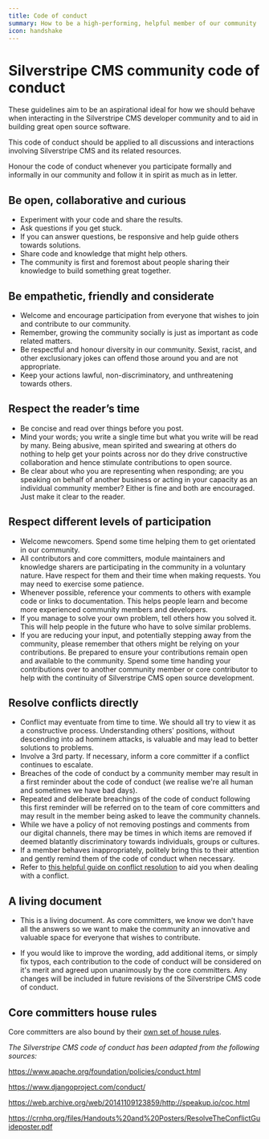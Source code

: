 ```yaml
---
title: Code of conduct
summary: How to be a high-performing, helpful member of our community
icon: handshake
---
```

# Silverstripe CMS community code of conduct

These guidelines aim to be an aspirational ideal for how we should behave when interacting in the Silverstripe CMS developer community and to aid in building great open source software.

This code of conduct should be applied to all discussions and interactions involving Silverstripe CMS and its related resources.

Honour the code of conduct whenever you participate formally and informally in our community and follow it in spirit as much as in letter.

## **Be open, collaborative and curious**

- Experiment with your code and share the results.
- Ask questions if you get stuck.
- If you can answer questions, be responsive and help guide others towards solutions.
- Share code and knowledge that might help others.
- The community is first and foremost about people sharing their knowledge to build something great together.

## Be empathetic, friendly and considerate

- Welcome and encourage participation from everyone that wishes to join and contribute to our community.
- Remember, growing the community socially is just as important as code related matters.
- Be respectful and honour diversity in our community. Sexist, racist, and other exclusionary jokes can offend those around you and are not appropriate.
- Keep your actions lawful, non-discriminatory, and unthreatening towards others.

## Respect the reader’s time

- Be concise and read over things before you post.
- Mind your words; you write a single time but what you write will be read by many. Being abusive, mean spirited and swearing at others do nothing to help get your points across nor do they drive constructive collaboration and hence stimulate contributions to open source.
- Be clear about who you are representing when responding; are you speaking on behalf of another business or acting in your capacity as an individual community member? Either is fine and both are encouraged. Just make it clear to the reader.

## Respect different levels of participation

- Welcome newcomers. Spend some time helping them to get orientated in our community.
- All contributors and core committers, module maintainers and knowledge sharers are participating in the community in a voluntary nature. Have respect for them and their time when making requests. You may need to exercise some patience.
- Whenever possible, reference your comments to others with example code or links to documentation. This helps people learn and become more experienced community members and developers.
- If you manage to solve your own problem, tell others how you solved it. This will help people in the future who have to solve similar problems.
- If you are reducing your input, and potentially stepping away from the community, please remember that others might be relying on your contributions. Be prepared to ensure your contributions remain open and available to the community. Spend some time handing your contributions over to another community member or core contributor to help with the continuity of Silverstripe CMS open source development.

## Resolve conflicts directly

- Conflict may eventuate from time to time. We should all try to view it as a constructive process. Understanding others' positions, without descending into ad hominem attacks, is valuable and may lead to better solutions to problems.
- Involve a 3rd party. If necessary, inform a core committer if a conflict continues to escalate.
- Breaches of the code of conduct by a community member may result in a first reminder about the code of conduct (we realise we're all human and sometimes we have bad days).
- Repeated and deliberate breachings of the code of conduct following this first reminder will be referred on to the team of core committers and may result in the member being asked to leave the community channels.
- While we have a policy of not removing postings and comments from our digital channels, there may be times in which items are removed if deemed blatantly discriminatory towards individuals, groups or cultures.
- If a member behaves inappropriately, politely bring this to their attention and gently remind them of the code of conduct when necessary.
- Refer to [this helpful guide on conflict resolution](https://www.crnhq.org/resolve-the-conflict-guide/) to aid you when dealing with a conflict.

## A living document

- This is a living document. As core committers, we know we don't have all the answers so we want to make the community an innovative and valuable space for everyone that wishes to contribute.

- If you would like to improve the wording, add additional items, or simply fix typos, each contribution to the code of conduct will be considered on it's merit and agreed upon unanimously by the core committers. Any changes will be included in future revisions of the Silverstripe CMS code of conduct.

## Core committers house rules

Core committers are also bound by their [own set of house rules](core_committers#house_rules_for_the_core_committer_team).

*The Silverstripe CMS code of conduct has been adapted from the following sources:*

<https://www.apache.org/foundation/policies/conduct.html>

<https://www.djangoproject.com/conduct/>

<https://web.archive.org/web/20141109123859/http://speakup.io/coc.html>

<https://crnhq.org/files/Handouts%20and%20Posters/ResolveTheConflictGuideposter.pdf>
